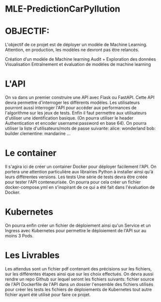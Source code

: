 # MLE-PredictionCarPyllution
# OBJECTIF:
L'objectif de ce projet est de déployer un modèle de Machine Learning. Attention, en production, les modèles ne devront pas être relancés.

Création d’un modèle de Machine learning
Audit + Exploration des données
Visualisation
Entraînement et évaluation de modèles de machine learning

# L'API
On va dans un premier construire une API avec Flask ou FastAPI. Cette API devra permettre d'interroger les différents modèles. Les utilisateurs pourront aussi interroger l'API pour accéder aux performances de l'algorithme sur les jeux de tests. Enfin il faut permettre aux utilisateurs d'utiliser une identification basique. (On pourra utiliser le header Authentication et encoder username:password en base 64). On pourra utiliser la liste d'utilisateurs/mots de passe suivante:
alice: wonderland
bob: builder
clementine: mandarine
...
# Le container
Il s'agira ici de créer un container Docker pour déployer facilement l'API. On portera une attention particulière aux librairies Python à installer ainsi qu'à leurs différentes versions.
Les tests
Une série de tests devra être créée pour tester l'API conteneurisée. On pourra pour cela créer un fichier docker-compose.yml en s'inspirant de ce qui a été fait dans l'évaluation de Docker.
# Kubernetes
On pourra enfin créer un fichier de déploiement ainsi qu'un Service et un Ingress avec Kubernetes pour permettre le déploiement de l'API sur au moins 3 Pods.
# Les Livrables
Les attendus sont un fichier pdf contenant des précisions sur les fichiers, sur les différentes étapes ainsi que sur les choix effectués. On devra aussi rendre un repo Github sur lequel seront les fichiers suivants:
fichier source de l'API
Dockerfile de l'API
dans un dossier l'ensemble des fichiers utilisés pour créer les tests
les fichiers de déploiements de Kubernetes
tout autre fichier ayant été utilisé pour faire ce projet.
